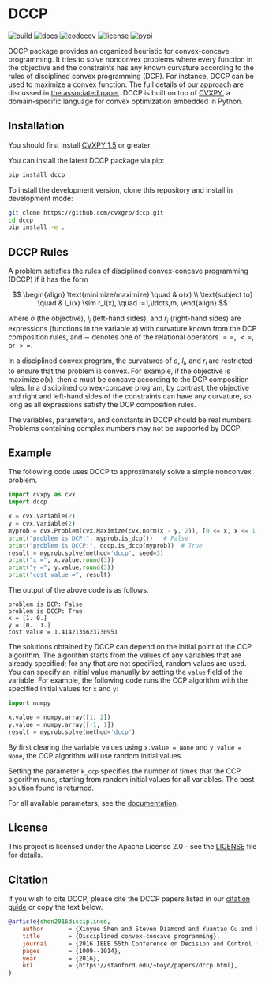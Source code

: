 # DCCP

[![build](https://github.com/cvxgrp/dccp/actions/workflows/release.yaml/badge.svg)](https://github.com/cvxgrp/dccp/actions/workflows/release.yaml)
[![docs](https://img.shields.io/badge/docs-online-brightgreen?logo=read-the-docs&style=flat)](https://www.cvxpy.org/dccp/)
[![codecov](https://codecov.io/gh/cvxgrp/dccp/graph/badge.svg)](https://codecov.io/gh/cvxgrp/dccp)
[![license](https://img.shields.io/github/license/cvxgrp/dccp)](https://github.com/cvxgrp/dccp/blob/main/LICENSE)
[![pypi](https://img.shields.io/pypi/v/dccp)](https://pypi.org/project/dccp/)

DCCP package provides an organized heuristic for convex-concave programming.
It tries to solve nonconvex problems where every function in the objective and the constraints has any known curvature according to the rules of disciplined convex programming (DCP).
For instance, DCCP can be used to maximize a convex function.
The full details of our approach are discussed in [the associated paper](https://stanford.edu/~boyd/papers/dccp.html).
DCCP is built on top of [CVXPY](http://www.cvxpy.org/), a domain-specific language for convex optimization embedded in Python.

## Installation

You should first install [CVXPY 1.5](http://www.cvxpy.org/) or greater.

You can install the latest DCCP package via pip:

```bash
pip install dccp
```

To install the development version, clone this repository and install in development mode:

```bash
git clone https://github.com/cvxgrp/dccp.git
cd dccp
pip install -e .
```

## DCCP Rules

A problem satisfies the rules of disciplined convex-concave programming (DCCP) if it has the form

$$
\begin{align}
\text{minimize/maximize} \quad & o(x) \\
\text{subject to} \quad & l_i(x) \sim r_i(x), \quad i=1,\ldots,m,
\end{align}
$$

where $o$ (the objective), $l_i$ (left-hand sides), and $r_i$ (right-hand sides) are expressions (functions
in the variable $x$) with curvature known from the DCP composition rules, and $\sim$ denotes one of the
relational operators $==$, $<=$, or $>=$.

In a disciplined convex program, the curvatures of $o$, $l_i$, and $r_i$ are restricted to ensure that the problem is convex. For example, if the objective is $\text{maximize} \, o(x)$, then $o$ must be concave according to the DCP composition rules. In a disciplined convex-concave program, by contrast, the objective and right and left-hand sides of the constraints can have any curvature, so long as all expressions satisfy the DCP composition rules.

The variables, parameters, and constants in DCCP should be real numbers. Problems containing complex numbers may not be supported by DCCP.

## Example

The following code uses DCCP to approximately solve a simple nonconvex problem.

```python
import cvxpy as cvx
import dccp

x = cvx.Variable(2)
y = cvx.Variable(2)
myprob = cvx.Problem(cvx.Maximize(cvx.norm(x - y, 2)), [0 <= x, x <= 1, 0 <= y, y <= 1])
print("problem is DCP:", myprob.is_dcp())   # False
print("problem is DCCP:", dccp.is_dccp(myprob))  # True
result = myprob.solve(method='dccp', seed=3)
print("x =", x.value.round(3))
print("y =", y.value.round(3))
print("cost value =", result)
```

The output of the above code is as follows.

```text
problem is DCP: False
problem is DCCP: True
x = [1. 0.]
y = [0.  1.]
cost value = 1.4142135623730951
```

The solutions obtained by DCCP can depend on the initial point of the CCP algorithm.
The algorithm starts from the values of any variables that are already specified; for any that are not specified, random values are used.
You can specify an initial value manually by setting the `value` field of the variable.
For example, the following code runs the CCP algorithm with the specified initial values for `x` and `y`:

```python
import numpy

x.value = numpy.array([1, 2])
y.value = numpy.array([-1, 1])
result = myprob.solve(method='dccp')
```

By first clearing the variable values using `x.value = None` and `y.value = None`, the CCP algorithm will use random initial values.

Setting the parameter `k_ccp` specifies the number of times that the CCP algorithm runs, starting from random initial values for all variables. The best solution found is returned.

For all available parameters, see the [documentation](https://www.cvxpy.org/dccp/).

## License

This project is licensed under the Apache License 2.0 - see the [LICENSE](LICENSE) file for details.

## Citation

If you wish to cite DCCP, please cite the DCCP papers listed in our [citation guide](https://www.cvxgrp.org/dccp/citing) or copy the text below.

```bibtex
@article{shen2016disciplined,
    author       = {Xinyue Shen and Steven Diamond and Yuantao Gu and Stephen Boyd},
    title        = {Disciplined convex-concave programming},
    journal      = {2016 IEEE 55th Conference on Decision and Control (CDC)},
    pages        = {1009--1014},
    year         = {2016},
    url          = {https://stanford.edu/~boyd/papers/dccp.html},
}
```
